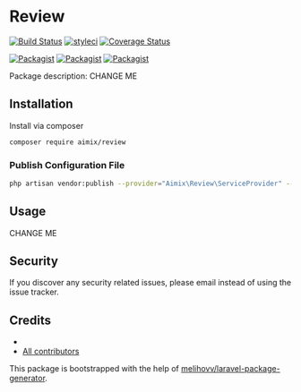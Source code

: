 # Review

[![Build Status](https://travis-ci.org/aimix/review.svg?branch=master)](https://travis-ci.org/aimix/review)
[![styleci](https://styleci.io/repos/CHANGEME/shield)](https://styleci.io/repos/CHANGEME)
[![Coverage Status](https://coveralls.io/repos/github/aimix/review/badge.svg?branch=master)](https://coveralls.io/github/aimix/review?branch=master)

[![Packagist](https://img.shields.io/packagist/v/aimix/review.svg)](https://packagist.org/packages/aimix/review)
[![Packagist](https://poser.pugx.org/aimix/review/d/total.svg)](https://packagist.org/packages/aimix/review)
[![Packagist](https://img.shields.io/packagist/l/aimix/review.svg)](https://packagist.org/packages/aimix/review)

Package description: CHANGE ME

## Installation

Install via composer
```bash
composer require aimix/review
```

### Publish Configuration File

```bash
php artisan vendor:publish --provider="Aimix\Review\ServiceProvider" --tag="config"
```

## Usage

CHANGE ME

## Security

If you discover any security related issues, please email 
instead of using the issue tracker.

## Credits

- [](https://github.com/aimix/review)
- [All contributors](https://github.com/aimix/review/graphs/contributors)

This package is bootstrapped with the help of
[melihovv/laravel-package-generator](https://github.com/melihovv/laravel-package-generator).
